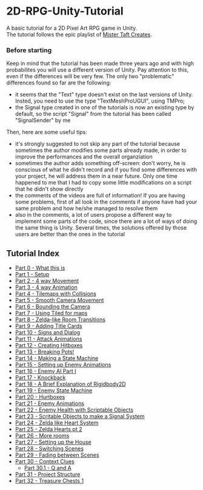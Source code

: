 # 2D-RPG-Unity-Tutorial
A basic tutorial for a 2D Pixel Art RPG game in Unity. <br/>
The tutorial follows the epic playlist of [Mister Taft Creates](https://www.youtube.com/c/MisterTaftCreates/playlists). 
### Before starting
Keep in mind that the tutorial has been made three years ago and with high probabilites you will use a different version of Unity. Pay attention to this, even if the differences will be very few. The only two "problematic" differences found so far are the following:
- it seems that the "Text" type doesn't exist on the last versions of Unity. Insted, you need to use the type "TextMeshProUGUI", using TMPro;
- the Signal type created in one of the tutorials is now an existing type by default, so the script "Signal" from the tutorial has been called "SignalSender" by me <br/>

Then, here are some useful tips:
- it's strongly suggested to not skip any part of the tutorial because sometimes the author modifies some parts already made, in order to improve the performances and the overall organziation
- sometimes the author adds something off-screen: don't worry, he is conscious of what he didn't record and if you find some differences with your project, he will address them in a near future. Only one time happened to me that I had to copy some little modifications on a script that he didn't show directly 
- the comments of the videos are full of information! If you are having some problems, first of all look in the comments if anyone have had your same problem and how he/she managed to resolve them
- also in the comments, a lot of users propose a different way to implement some parts of the code, since there are a lot of ways of doing the same thing is Unity. Several times, the solutions offered by those users are better than the ones in the tutorial

## Tutorial Index

- [Part 0 - What this is](https://www.youtube.com/watch?v=F5sMq8PrWuM&list=PL4vbr3u7UKWp0iM1WIfRjCDTI03u43Zfu)
- [Part 1 - Setup](https://www.youtube.com/watch?v=P98iXcpN9YQ&list=PL4vbr3u7UKWp0iM1WIfRjCDTI03u43Zfu&index=2)
- [Part 2 - 4 way Movement](https://www.youtube.com/watch?v=--N5IgSUQWI&list=PL4vbr3u7UKWp0iM1WIfRjCDTI03u43Zfu&index=3)
- [Part 3 - 4 way Animation](https://www.youtube.com/watch?v=Vfq13LRggwk&list=PL4vbr3u7UKWp0iM1WIfRjCDTI03u43Zfu&index=4)
- [Part 4 - Tilemaps with Collisions](https://www.youtube.com/watch?v=zA8wa-L5xek&list=PL4vbr3u7UKWp0iM1WIfRjCDTI03u43Zfu&index=6)
- [Part 5 - Smooth Camera Movement](https://www.youtube.com/watch?v=NwsUxJ3kDR4&list=PL4vbr3u7UKWp0iM1WIfRjCDTI03u43Zfu&index=7)
- [Part 6 - Bounding the Camera](https://www.youtube.com/watch?v=OWJa6lcFTXk&list=PL4vbr3u7UKWp0iM1WIfRjCDTI03u43Zfu&index=8)
- [Part 7 - Using Tiled for maps](https://www.youtube.com/watch?v=X-5RA0mI5Qk&list=PL4vbr3u7UKWp0iM1WIfRjCDTI03u43Zfu&index=9)
- [Part 8 - Zelda-like Room Transitions](https://www.youtube.com/watch?v=wtXXPfjpCsI&list=PL4vbr3u7UKWp0iM1WIfRjCDTI03u43Zfu&index=10)
- [Part 9 - Adding Title Cards](https://www.youtube.com/watch?v=uJl2YYiI-uM&list=PL4vbr3u7UKWp0iM1WIfRjCDTI03u43Zfu&index=11)
- [Part 10 - Signs and Dialog](https://www.youtube.com/watch?v=1NCvpZDtTMI&list=PL4vbr3u7UKWp0iM1WIfRjCDTI03u43Zfu&index=12)
- [Part 11 - Attack Animations](https://www.youtube.com/watch?v=p6Klz_NZpEQ&list=PL4vbr3u7UKWp0iM1WIfRjCDTI03u43Zfu&index=13)
- [Part 12 - Creating Hitboxes](https://www.youtube.com/watch?v=B1bQ8HSctX0&list=PL4vbr3u7UKWp0iM1WIfRjCDTI03u43Zfu&index=14)
- [Part 13 - Breaking Pots!](https://www.youtube.com/watch?v=EjeteWtaIEM&list=PL4vbr3u7UKWp0iM1WIfRjCDTI03u43Zfu&index=15)
- [Part 14 - Making a State Machine](https://www.youtube.com/watch?v=LbNGN7RYQkA&list=PL4vbr3u7UKWp0iM1WIfRjCDTI03u43Zfu&index=16)
- [Part 15 - Setting up Enemy Animations](https://www.youtube.com/watch?v=f0CLhrZC_-4&list=PL4vbr3u7UKWp0iM1WIfRjCDTI03u43Zfu&index=17)
- [Part 16 - Enemy AI Part I](https://www.youtube.com/watch?v=fw56EO6b7qo&list=PL4vbr3u7UKWp0iM1WIfRjCDTI03u43Zfu&index=18)
- [Part 17 - Knockback](https://www.youtube.com/watch?v=QnsGSCXknUY&list=PL4vbr3u7UKWp0iM1WIfRjCDTI03u43Zfu&index=19)
- [Part 18 - A Brief Explanation of Rigidbody2D](https://www.youtube.com/watch?v=Oykz1BMfD6g&list=PL4vbr3u7UKWp0iM1WIfRjCDTI03u43Zfu&index=20)
- [Part 19 - Enemy State Machine](https://www.youtube.com/watch?v=MVo64_dKujg&list=PL4vbr3u7UKWp0iM1WIfRjCDTI03u43Zfu&index=21)
- [Part 20 - Hurtboxes](https://www.youtube.com/watch?v=9cMJoKWxud8&list=PL4vbr3u7UKWp0iM1WIfRjCDTI03u43Zfu&index=22)
- [Part 21 - Enemy Animations](https://www.youtube.com/watch?v=65W65ihEvGU&list=PL4vbr3u7UKWp0iM1WIfRjCDTI03u43Zfu&index=23)
- [Part 22 - Enemy Health with Scriptable Objects](https://www.youtube.com/watch?v=baaCNZsOECI&list=PL4vbr3u7UKWp0iM1WIfRjCDTI03u43Zfu&index=24)
- [Part 23 - Scritable Objects to make a Signal System](https://www.youtube.com/watch?v=Lw3hNA5CkYY&list=PL4vbr3u7UKWp0iM1WIfRjCDTI03u43Zfu&index=25)
- [Part 24 - Zelda like Heart System](https://www.youtube.com/watch?v=cBKChMBO7CQ&list=PL4vbr3u7UKWp0iM1WIfRjCDTI03u43Zfu&index=26)
- [Part 25 - Zelda Hearts pt 2](https://www.youtube.com/watch?v=madv_VkYQno&list=PL4vbr3u7UKWp0iM1WIfRjCDTI03u43Zfu&index=27)
- [Part 26 - More rooms](https://www.youtube.com/watch?v=ASRvBqwYfaE&list=PL4vbr3u7UKWp0iM1WIfRjCDTI03u43Zfu&index=28)
- [Part 27 - Setting up the House](https://www.youtube.com/watch?v=IJzBLm7DV3M&list=PL4vbr3u7UKWp0iM1WIfRjCDTI03u43Zfu&index=29)
- [Part 28 - Switching Scenes](https://www.youtube.com/watch?v=wNl--exin90&list=PL4vbr3u7UKWp0iM1WIfRjCDTI03u43Zfu&index=30)
- [Part 29 - Fading between Scenes](https://www.youtube.com/watch?v=JcEJtEWjiZU&list=PL4vbr3u7UKWp0iM1WIfRjCDTI03u43Zfu&index=31)
- [Part 30 - Context Clues](https://www.youtube.com/watch?v=ct_5AvIk3vc&list=PL4vbr3u7UKWp0iM1WIfRjCDTI03u43Zfu&index=32)
  - [Part 30.1 - Q and A](https://www.youtube.com/watch?v=5AqHZ_YL59c&list=PL4vbr3u7UKWp0iM1WIfRjCDTI03u43Zfu&index=33)
- [Part 31 - Project Structure](https://www.youtube.com/watch?v=0SIJtezoJcM&list=PL4vbr3u7UKWp0iM1WIfRjCDTI03u43Zfu&index=34)
- [Part 32 - Treasure Chests 1](https://www.youtube.com/watch?v=INXCrkR_6Yo&list=PL4vbr3u7UKWp0iM1WIfRjCDTI03u43Zfu&index=35)
